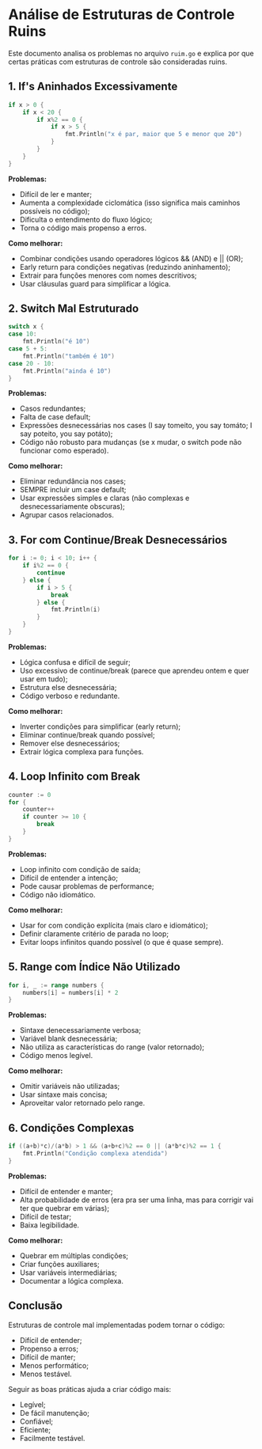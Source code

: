 # Análise de Estruturas de Controle Ruins

Este documento analisa os problemas no arquivo `ruim.go` e explica por que certas práticas com estruturas de controle são consideradas ruins.

## 1. If's Aninhados Excessivamente
```go
if x > 0 {
    if x < 20 {
        if x%2 == 0 {
            if x > 5 {
                fmt.Println("x é par, maior que 5 e menor que 20")
            }
        }
    }
}
```
**Problemas:**
- Difícil de ler e manter;
- Aumenta a complexidade ciclomática (isso significa mais caminhos possíveis no código);
- Dificulta o entendimento do fluxo lógico;
- Torna o código mais propenso a erros.

**Como melhorar:**
- Combinar condições usando operadores lógicos && (AND) e || (OR);
- Early return para condições negativas (reduzindo aninhamento);
- Extrair para funções menores com nomes descritivos;
- Usar cláusulas guard para simplificar a lógica.

## 2. Switch Mal Estruturado
```go
switch x {
case 10:
    fmt.Println("é 10")
case 5 + 5:
    fmt.Println("também é 10")
case 20 - 10:
    fmt.Println("ainda é 10")
}
```
**Problemas:**
- Casos redundantes;
- Falta de case default;
- Expressões desnecessárias nos cases (I say tomeito, you say tomáto; I say poteito, you say potáto);
- Código não robusto para mudanças (se x mudar, o switch pode não funcionar como esperado).

**Como melhorar:**
- Eliminar redundância nos cases;
- SEMPRE incluir um case default;
- Usar expressões simples e claras (não complexas e desnecessariamente obscuras);
- Agrupar casos relacionados.

## 3. For com Continue/Break Desnecessários
```go
for i := 0; i < 10; i++ {
    if i%2 == 0 {
        continue
    } else {
        if i > 5 {
            break
        } else {
            fmt.Println(i)
        }
    }
}
```
**Problemas:**
- Lógica confusa e difícil de seguir;
- Uso excessivo de continue/break (parece que aprendeu ontem e quer usar em tudo);
- Estrutura else desnecessária;
- Código verboso e redundante.

**Como melhorar:**
- Inverter condições para simplificar (early return);
- Eliminar continue/break quando possível;
- Remover else desnecessários;
- Extrair lógica complexa para funções.

## 4. Loop Infinito com Break
```go
counter := 0
for {
    counter++
    if counter >= 10 {
        break
    }
}
```
**Problemas:**
- Loop infinito com condição de saída;
- Difícil de entender a intenção;
- Pode causar problemas de performance;
- Código não idiomático.

**Como melhorar:**
- Usar for com condição explícita (mais claro e idiomático);
- Definir claramente critério de parada no loop;
- Evitar loops infinitos quando possível (o que é quase sempre).

## 5. Range com Índice Não Utilizado
```go
for i, _ := range numbers {
    numbers[i] = numbers[i] * 2
}
```
**Problemas:**
- Sintaxe denecessariamente verbosa;
- Variável blank desnecessária;
- Não utiliza as características do range (valor retornado);
- Código menos legível.

**Como melhorar:**
- Omitir variáveis não utilizadas;
- Usar sintaxe mais concisa;
- Aproveitar valor retornado pelo range.

## 6. Condições Complexas
```go
if ((a+b)*c)/(a*b) > 1 && (a+b+c)%2 == 0 || (a*b*c)%2 == 1 {
    fmt.Println("Condição complexa atendida")
}
```
**Problemas:**
- Difícil de entender e manter;
- Alta probabilidade de erros (era pra ser uma linha, mas para corrigir vai ter que quebrar em várias);
- Difícil de testar;
- Baixa legibilidade.

**Como melhorar:**
- Quebrar em múltiplas condições;
- Criar funções auxiliares;
- Usar variáveis intermediárias;
- Documentar a lógica complexa.

## Conclusão

Estruturas de controle mal implementadas podem tornar o código:
- Difícil de entender;
- Propenso a erros;
- Difícil de manter;
- Menos performático;
- Menos testável.

Seguir as boas práticas ajuda a criar código mais:
- Legível;
- De fácil manutenção;
- Confiável;
- Eficiente;
- Facilmente testável.